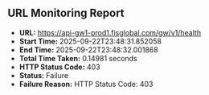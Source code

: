 ## URL Monitoring Report

- **URL:** https://api-gw1-prod1.fisglobal.com/gw/v1/health
- **Start Time:** 2025-09-22T23:48:31.852058
- **End Time:** 2025-09-22T23:48:32.001868
- **Total Time Taken:** 0.14981 seconds
- **HTTP Status Code:** 403
- **Status:** Failure
- **Failure Reason:** HTTP Status Code: 403

